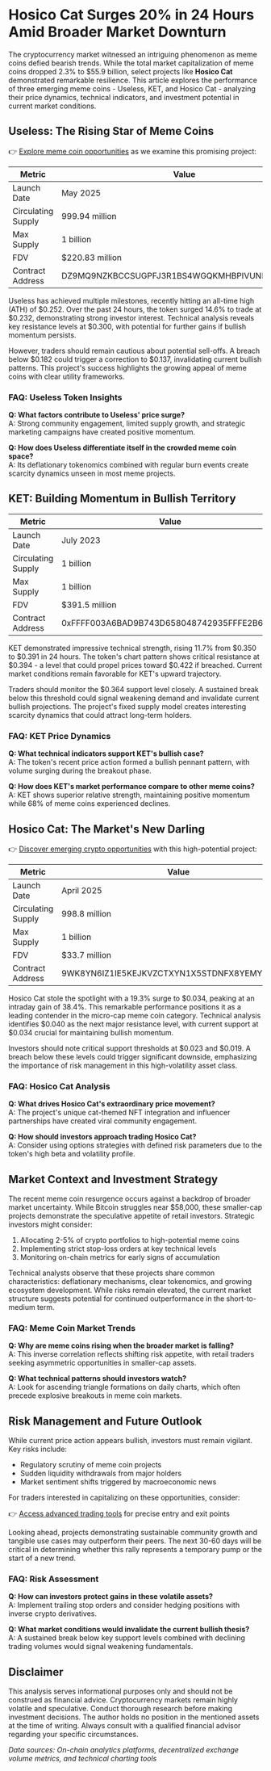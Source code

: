 # Hosico Cat Surges 20% in 24 Hours Amid Broader Market Downturn

The cryptocurrency market witnessed an intriguing phenomenon as meme coins defied bearish trends. While the total market capitalization of meme coins dropped 2.3% to $55.9 billion, select projects like **Hosico Cat** demonstrated remarkable resilience. This article explores the performance of three emerging meme coins - Useless, KET, and Hosico Cat - analyzing their price dynamics, technical indicators, and investment potential in current market conditions.

## Useless: The Rising Star of Meme Coins

👉 [Explore meme coin opportunities](https://bit.ly/okx-bonus) as we examine this promising project:

| Metric                | Value                          |
|-----------------------|--------------------------------|
| Launch Date           | May 2025                       |
| Circulating Supply    | 999.94 million                 |
| Max Supply            | 1 billion                      |
| FDV                   | $220.83 million                |
| Contract Address      | DZ9MQ9NZKBCCSUGPFJ3R1BS4WGQKMHBPIVUNIW8MBONK |

Useless has achieved multiple milestones, recently hitting an all-time high (ATH) of $0.252. Over the past 24 hours, the token surged 14.6% to trade at $0.232, demonstrating strong investor interest. Technical analysis reveals key resistance levels at $0.300, with potential for further gains if bullish momentum persists.

However, traders should remain cautious about potential sell-offs. A breach below $0.182 could trigger a correction to $0.137, invalidating current bullish patterns. This project's success highlights the growing appeal of meme coins with clear utility frameworks.

### FAQ: Useless Token Insights

**Q: What factors contribute to Useless' price surge?**  
A: Strong community engagement, limited supply growth, and strategic marketing campaigns have created positive momentum.

**Q: How does Useless differentiate itself in the crowded meme coin space?**  
A: Its deflationary tokenomics combined with regular burn events create scarcity dynamics unseen in most meme projects.

## KET: Building Momentum in Bullish Territory

| Metric                | Value                          |
|-----------------------|--------------------------------|
| Launch Date           | July 2023                      |
| Circulating Supply    | 1 billion                      |
| Max Supply            | 1 billion                      |
| FDV                   | $391.5 million                 |
| Contract Address      | 0xFFFF003A6BAD9B743D658048742935FFFE2B6ED7 |

KET demonstrated impressive technical strength, rising 11.7% from $0.350 to $0.391 in 24 hours. The token's chart pattern shows critical resistance at $0.394 - a level that could propel prices toward $0.422 if breached. Current market conditions remain favorable for KET's upward trajectory.

Traders should monitor the $0.364 support level closely. A sustained break below this threshold could signal weakening demand and invalidate current bullish projections. The project's fixed supply model creates interesting scarcity dynamics that could attract long-term holders.

### FAQ: KET Price Dynamics

**Q: What technical indicators support KET's bullish case?**  
A: The token's recent price action formed a bullish pennant pattern, with volume surging during the breakout phase.

**Q: How does KET's market performance compare to other meme coins?**  
A: KET shows superior relative strength, maintaining positive momentum while 68% of meme coins experienced declines.

## Hosico Cat: The Market's New Darling

👉 [Discover emerging crypto opportunities](https://bit.ly/okx-bonus) with this high-potential project:

| Metric                | Value                          |
|-----------------------|--------------------------------|
| Launch Date           | April 2025                     |
| Circulating Supply    | 998.8 million                  |
| Max Supply            | 1 billion                      |
| FDV                   | $33.7 million                  |
| Contract Address      | 9WK8YN6IZ1IE5KEJKVZCTXYN1X5STDNFX8YEMY8EBONK |

Hosico Cat stole the spotlight with a 19.3% surge to $0.034, peaking at an intraday gain of 38.4%. This remarkable performance positions it as a leading contender in the micro-cap meme coin category. Technical analysis identifies $0.040 as the next major resistance level, with current support at $0.034 crucial for maintaining bullish momentum.

Investors should note critical support thresholds at $0.023 and $0.019. A breach below these levels could trigger significant downside, emphasizing the importance of risk management in this high-volatility asset class.

### FAQ: Hosico Cat Analysis

**Q: What drives Hosico Cat's extraordinary price movement?**  
A: The project's unique cat-themed NFT integration and influencer partnerships have created viral community engagement.

**Q: How should investors approach trading Hosico Cat?**  
A: Consider using options strategies with defined risk parameters due to the token's high beta and volatility profile.

## Market Context and Investment Strategy

The recent meme coin resurgence occurs against a backdrop of broader market uncertainty. While Bitcoin struggles near $58,000, these smaller-cap projects demonstrate the speculative appetite of retail investors. Strategic investors might consider:

1. Allocating 2-5% of crypto portfolios to high-potential meme coins
2. Implementing strict stop-loss orders at key technical levels
3. Monitoring on-chain metrics for early signs of accumulation

Technical analysts observe that these projects share common characteristics: deflationary mechanisms, clear tokenomics, and growing ecosystem development. While risks remain elevated, the current market structure suggests potential for continued outperformance in the short-to-medium term.

### FAQ: Meme Coin Market Trends

**Q: Why are meme coins rising when the broader market is falling?**  
A: This inverse correlation reflects shifting risk appetite, with retail traders seeking asymmetric opportunities in smaller-cap assets.

**Q: What technical patterns should investors watch?**  
A: Look for ascending triangle formations on daily charts, which often precede explosive breakouts in meme coin markets.

## Risk Management and Future Outlook

While current price action appears bullish, investors must remain vigilant. Key risks include:

- Regulatory scrutiny of meme coin projects
- Sudden liquidity withdrawals from major holders
- Market sentiment shifts triggered by macroeconomic news

For traders interested in capitalizing on these opportunities, consider:

👉 [Access advanced trading tools](https://bit.ly/okx-bonus) for precise entry and exit points

Looking ahead, projects demonstrating sustainable community growth and tangible use cases may outperform their peers. The next 30-60 days will be critical in determining whether this rally represents a temporary pump or the start of a new trend.

### FAQ: Risk Assessment

**Q: How can investors protect gains in these volatile assets?**  
A: Implement trailing stop orders and consider hedging positions with inverse crypto derivatives.

**Q: What market conditions would invalidate the current bullish thesis?**  
A: A sustained break below key support levels combined with declining trading volumes would signal weakening fundamentals.

## Disclaimer

This analysis serves informational purposes only and should not be construed as financial advice. Cryptocurrency markets remain highly volatile and speculative. Conduct thorough research before making investment decisions. The author holds no position in the mentioned assets at the time of writing. Always consult with a qualified financial advisor regarding your specific circumstances.

*Data sources: On-chain analytics platforms, decentralized exchange volume metrics, and technical charting tools*